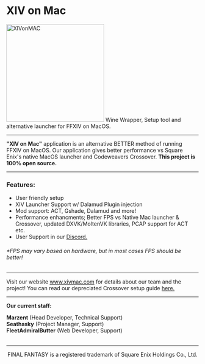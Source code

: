 # XIV on Mac
<img src="https://i.imgur.com/L2EETYx.png" alt="XIVonMAC" width="256" height="256"> 
Wine Wrapper, Setup tool and alternative launcher for FFXIV on MacOS.

---

<b>"XIV on Mac"</b> application is an alternative BETTER method of running
FFXIV on MacOS. Our application gives better performance vs Square Enix's native MacOS launcher and Codeweavers Crossover. <b>This project is 100% open source.</b>

---
<h3>Features:</h3>

- User friendly setup
- XIV Launcher Support w/ Dalamud Plugin injection
- Mod support: ACT, Gshade, Dalamud and more!
- Performance enhancments; Better FPS vs Native Mac launcher & Crossover, updated DXVK/MoltenVK libraries, PCAP support for ACT etc.
- User Support in our <a href="https://discord.gg/dWN5bTC4Yv">Discord.</a> 

<h6>*FPS may vary based on hardware, but in most cases FPS should be better!</h6>

---
Visit our website www.xivmac.com for details about our team and the project!
You can read our depreciated Crossover setup guide <a href="https://github.com/seathasky/FF14-MAC_ModSupport">here.</a> 
<br>

---

<b>Our current staff:</b><br>

<b>Marzent</b> (Head Developer, Technical Support)<br>
<b>Seathasky</b> (Project Manager, Support)<br>
<b>FleetAdmiralButter</b> (Web Developer, Support)<br><br>

---

<div align="center">FINAL FANTASY is a registered trademark of Square Enix Holdings Co., Ltd.</div>
